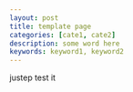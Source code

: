 ```yaml
---
layout: post
title: template page
categories: [cate1, cate2]
description: some word here
keywords: keyword1, keyword2
---
```


justep test it

